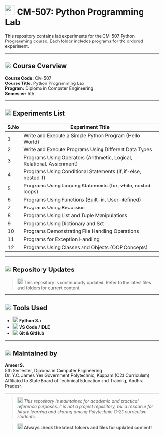 # <img src="https://img.icons8.com/color/48/000000/python.png" width="32"/> CM-507: Python Programming Lab

This repository contains lab experiments for the CM-507 Python Programming course. Each folder includes programs for the ordered experiment.

---

## <img src="https://img.icons8.com/fluency/24/book.png" width="20"/> Course Overview

**Course Code:** CM-507  
**Course Title:** Python Programming Lab  
**Program:** Diploma in Computer Engineering  
**Semester:** 5th

---

## <img src="https://img.icons8.com/ios-filled/24/open-book--v2.png" width="20"/> Experiments List

| S.No | Experiment Title                                                                 |
|------|----------------------------------------------------------------------------------|
| 1    | Write and Execute a Simple Python Program (Hello World)                          |
| 2    | Write and Execute Programs Using Different Data Types                            |
| 3    | Programs Using Operators (Arithmetic, Logical, Relational, Assignment)           |
| 4    | Programs Using Conditional Statements (if, if-else, nested if)                   |
| 5    | Programs Using Looping Statements (for, while, nested loops)                     |
| 6    | Programs Using Functions (Built-in, User-defined)                                |
| 7    | Programs Using Recursion                                                         |
| 8    | Programs Using List and Tuple Manipulations                                      |
| 9    | Programs Using Dictionary and Set                                                |
| 10   | Programs Demonstrating File Handling Operations                                  |
| 11   | Programs for Exception Handling                                                  |
| 12   | Programs Using Classes and Objects (OOP Concepts)                                |

---

## <img src="https://img.icons8.com/ios-filled/24/folder-invoices--v1.png" width="20"/> Repository Updates

> <img src="https://img.icons8.com/fluency/24/refresh.png" width="18"/> This repository is continuously updated. Refer to the latest files and folders for current content.

---

## <img src="https://img.icons8.com/ios-filled/24/settings--v1.png" width="20"/> Tools Used

- <img src="https://img.icons8.com/color/24/python--v1.png" width="18"/> **Python 3.x**
- <img src="https://img.icons8.com/color/24/visual-studio-code-2019.png" width="18"/> **VS Code / IDLE**
- <img src="https://img.icons8.com/ios-filled/24/github.png" width="18"/> **Git & GitHub**

---

## <img src="https://img.icons8.com/ios-filled/24/student-male--v1.png" width="20"/> Maintained by

**Ameer S.**  
5th Semester, Diploma in Computer Engineering  
Dr. Y.C. James Yen Government Polytechnic, Kuppam (C23 Curriculum)  
Affiliated to State Board of Technical Education and Training, Andhra Pradesh

---

> <img src="https://img.icons8.com/fluency/24/info.png" width="18"/> _This repository is maintained for academic and practical reference purposes. It is not a project repository, but a resource for future learning and sharing among Polytechnic C-23 curriculum students._

> <img src="https://img.icons8.com/fluency/24/box-important.png" width="18"/> **Always check the latest folders and files for updated content!**